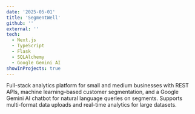 ```yaml
---
date: '2025-05-01'
title: 'SegmentWell'
github: ''
external: ''
tech:
  - Next.js
  - TypeScript
  - Flask
  - SQLAlchemy
  - Google Gemini AI
showInProjects: true
---
```


Full-stack analytics platform for small and medium businesses with REST APIs, machine learning–based customer segmentation, and a Google Gemini AI chatbot for natural language queries on segments. Supports multi-format data uploads and real-time analytics for large datasets.
